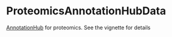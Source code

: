 # ProteomicsAnnotationHubData

[AnnotationHub](http://bioconductor.org/packages/devel/bioc/html/AnnotationHub.html)
for proteomics. See the vignette for details

